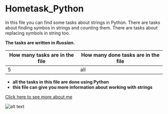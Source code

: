 # Hometask_Python
In this file you can find some tasks about strings in Python. There are tasks about finding symbos in strings and counting them. There are tasks about replacing symbols in string too.

__The tasks are written in *Russian*.__

|How many tasks are in the file|How many done tasks are in the file|
|--------------|-------------------|
|5             |all                |

+ __all the tasks in this file are done using Python__
+ __this file can give you more information about working with strings__

[Click here to see more about me](https://youtu.be/dQw4w9WgXcQ?si=GT5g-IzaGDn5J-aG)

![alt text][logo]

[logo]: https://github.com/lvsbdgil/Hometask_Python/assets/153516401/07a99470-332c-49bd-823d-3052272a1385
